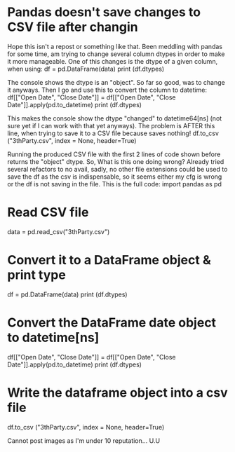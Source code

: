 
# Pandas doesn't save changes to CSV file after changin

Hope this isn't a repost or something like that.
Been meddling with pandas for some time, am trying to change several column dtypes in order to make it more manageable. One of this changes is the dtype of a given column, when using:
df = pd.DataFrame(data)
print (df.dtypes)

The console shows the dtype is an "object". So far so good, was to change it anyways.
Then I go  and use this to convert the column to datetime:
df[["Open Date", "Close Date"]] = df[["Open Date", "Close Date"]].apply(pd.to_datetime)
print (df.dtypes)

This makes the console show the dtype "changed" to datetime64[ns] (not sure yet if I can work with that yet anyways).
The problem is AFTER this line, when trying to save it to a CSV file because saves nothing!
df.to_csv ("3thParty.csv", index = None, header=True)

Running the produced CSV file with the first 2 lines of code shown before returns the "object" dtype. So, What is this one doing wrong?
Already tried several refactors to no avail, sadly, no other file extensions could be used to save the df as the csv is indispensable, so it seems either my cfg is wrong or the df is not saving in the file.
This is the full code:
import pandas as pd

# Read CSV file
data = pd.read_csv("3thParty.csv")
# Convert it to a DataFrame object & print type
df = pd.DataFrame(data)
print (df.dtypes)
# Convert the DataFrame date object to datetime[ns]
df[["Open Date", "Close Date"]] = df[["Open Date", "Close Date"]].apply(pd.to_datetime)
print (df.dtypes)
# Write the dataframe object into a csv file 
df.to_csv ("3thParty.csv", index = None, header=True)


Cannot post images as I'm under 10 reputation... U.U

        